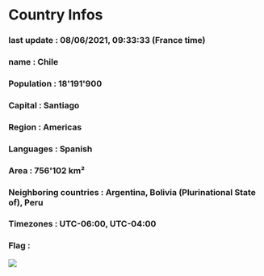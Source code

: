 # Country  Infos
### last update : 08/06/2021, 09:33:33 (France time)

### name : Chile
### Population : 18'191'900
### Capital : Santiago
### Region : Americas
### Languages : Spanish
### Area : 756'102 km²
### Neighboring countries : Argentina, Bolivia (Plurinational State of), Peru
### Timezones : UTC-06:00, UTC-04:00

### Flag :
![](https://restcountries.eu/data/chl.svg)